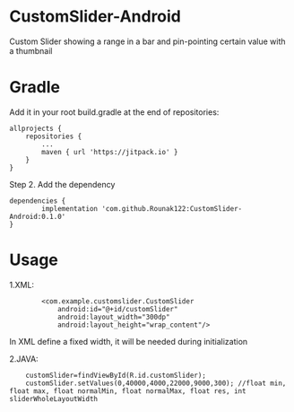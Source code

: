 # CustomSlider-Android
Custom Slider showing a range in a bar and pin-pointing certain value with a thumbnail



# Gradle
Add it in your root build.gradle at the end of repositories:

	allprojects {
		repositories {
			...
			maven { url 'https://jitpack.io' }
		}
	}
Step 2. Add the dependency

	dependencies {
	        implementation 'com.github.Rounak122:CustomSlider-Android:0.1.0'
	}
  
# Usage

1.XML:

            <com.example.customslider.CustomSlider
                android:id="@+id/customSlider"
                android:layout_width="300dp"
                android:layout_height="wrap_content"/>
In XML define a fixed width, it will be needed during initialization              

2.JAVA:

        customSlider=findViewById(R.id.customSlider);
        customSlider.setValues(0,40000,4000,22000,9000,300); //float min, float max, float normalMin, float normalMax, float res, int sliderWholeLayoutWidth
